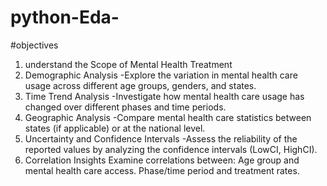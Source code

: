 # python-Eda-
#objectives
1. understand the Scope of Mental Health Treatment
2. Demographic Analysis
-Explore the variation in mental health care usage across different age groups, genders, and states.
3. Time Trend Analysis
-Investigate how mental health care usage has changed over different phases and time periods.
4. Geographic Analysis
-Compare mental health care statistics between states (if applicable) or at the national level.
5. Uncertainty and Confidence Intervals
-Assess the reliability of the reported values by analyzing the confidence intervals (LowCI, HighCI).
6. Correlation Insights
Examine correlations between:
Age group and mental health care access.
Phase/time period and treatment rates.
